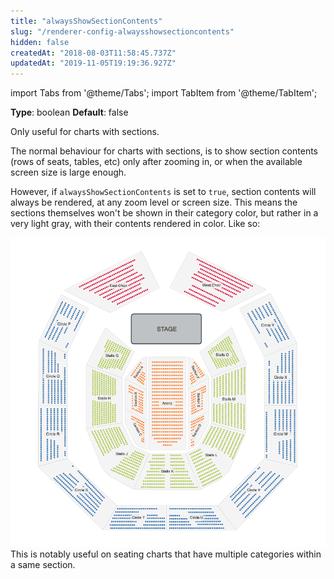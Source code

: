 ```yaml
---
title: "alwaysShowSectionContents"
slug: "/renderer-config-alwaysshowsectioncontents"
hidden: false
createdAt: "2018-08-03T11:58:45.737Z"
updatedAt: "2019-11-05T19:19:36.927Z"
---
```


import Tabs from '@theme/Tabs';
import TabItem from '@theme/TabItem';

**Type**: boolean
**Default**: false

Only useful for charts with sections.

The normal behaviour for charts with sections, is to show section contents (rows of seats, tables, etc) only after zooming in, or when the available screen size is large enough. 

However, if `alwaysShowSectionContents` is set to `true`, section contents will always be rendered, at any zoom level or screen size. This means the sections themselves won't be shown in their category color, but rather in a very light gray, with their contents rendered in color. Like so: 


![Screenshot 2019-06-28 14.35.38.png](/img/readme/Screenshot-2019-06-28-14.35.38.png)
This is notably useful on seating charts that have multiple categories within a same section.
